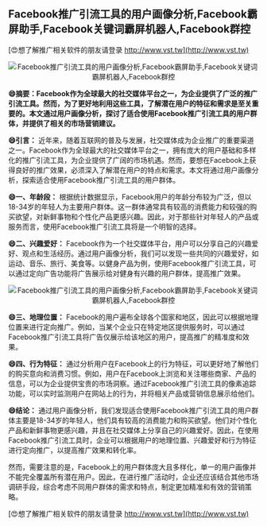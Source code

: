 ## **Facebook推广引流工具的用户画像分析,Facebook霸屏助手,Facebook关键词霸屏机器人,Facebook群控**

[😍想了解推广相关软件的朋友请登录 http://www.vst.tw](http://www.vst.tw)

 <center><img src="https://vst.tw/MP4/tuiguang/png/6.png" alt="Facebook推广引流工具的用户画像分析,Facebook霸屏助手,Facebook关键词霸屏机器人,Facebook群控"></center>

**😄摘要：Facebook作为全球最大的社交媒体平台之一，为企业提供了广泛的推广引流工具。然而，为了更好地利用这些工具，了解潜在用户的特征和需求是至关重要的。本文通过用户画像分析，探讨了适合使用Facebook推广引流工具的用户群体，并提供了相关的市场营销建议。**

**😄引言：**
近年来，随着互联网的普及与发展，社交媒体成为企业推广的重要渠道之一。Facebook作为全球最大的社交媒体平台之一，拥有庞大的用户基础和多样化的推广引流工具，为企业提供了广阔的市场机遇。然而，要想在Facebook上获得良好的推广效果，必须深入了解潜在用户的特点和需求。本文将通过用户画像分析，探索适合使用Facebook推广引流工具的用户群体。

**😄一、年龄段：**
根据统计数据显示，Facebook用户的年龄分布较为广泛，但以18-34岁的年轻人为主要用户群体。这一群体通常具有较高的消费能力和较强的购买欲望，对新鲜事物和个性化产品更感兴趣。因此，对于那些针对年轻人的产品或服务而言，使用Facebook推广引流工具将是一个明智的选择。

**😄二、兴趣爱好：**
Facebook作为一个社交媒体平台，用户可以分享自己的兴趣爱好、观点和生活经历。通过用户画像分析，我们可以发现一些共同的兴趣爱好，如运动、音乐、旅行、美食等。以健身产品为例，使用Facebook推广引流工具，可以通过定向广告功能将广告展示给对健身有兴趣的用户群体，提高推广效果。

 <center><img src="https://vst.tw/MP4/tuiguang/png/4.png" alt="Facebook推广引流工具的用户画像分析,Facebook霸屏助手,Facebook关键词霸屏机器人,Facebook群控"></center>

**😄三、地理位置：**
Facebook的用户遍布全球各个国家和地区，因此可以根据地理位置来进行定向推广。例如，当某个企业只在特定地区提供服务时，可以通过Facebook推广引流工具将广告仅展示给该地区的用户，提高推广的精准度和效果。

**😄四、行为特征：**
通过分析用户在Facebook上的行为特征，可以更好地了解他们的购买意向和消费习惯。例如，用户在Facebook上浏览和关注哪些商家、产品的信息，可以为企业提供宝贵的市场洞察。通过Facebook推广引流工具的像素追踪功能，可以实时监测用户在网站上的行为，并将相关产品或营销信息展示给他们。

**😄结论：**
通过用户画像分析，我们发现适合使用Facebook推广引流工具的用户群体主要是18-34岁的年轻人，他们具有较高的消费能力和购买欲望。他们对个性化产品和新鲜事物更感兴趣，并且在社交媒体上分享自己的兴趣爱好。因此，在使用Facebook推广引流工具时，企业可以根据用户的地理位置、兴趣爱好和行为特征进行定向推广，以提高推广效果和转化率。

然而，需要注意的是，Facebook上的用户群体庞大且多样化，单一的用户画像并不能完全覆盖所有潜在用户。因此，在进行推广活动时，企业还应该结合其他市场调研手段，综合考虑不同用户群体的需求和特点，制定更加精准和有效的营销策略。

[😍想了解推广相关软件的朋友请登录 http://www.vst.tw](http://www.vst.tw)




